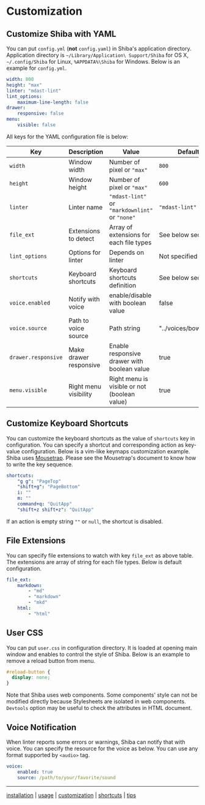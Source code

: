 Customization
=============

## Customize Shiba with YAML

You can put `config.yml` (__not__ `config.yaml`) in Shiba's application directory.  Application directory is `~/Library/Application\ Support/Shiba` for OS X, `~/.config/Shiba` for Linux, `%APPDATA%\Shiba` for Windows.
Below is an example for `config.yml`.

```YAML
width: 800
height: "max"
linter: "mdast-lint"
lint_options:
    maximum-line-length: false
drawer:
    responsive: false
menu:
    visible: false
```

All keys for the YAML configuration file is below:

| Key                 | Description            | Value                                          | Default             |
| ------------------- | ---------------------- | ---------------------------------------------- | ------------------- |
| `width`             | Window width           | Number of pixel or `"max"`                     | `800`               |
| `height`            | Window height          | Number of pixel or `"max"`                     | `600`               |
| `linter`            | Linter name            | `"mdast-lint"` or `"markdownlint"` or `"none"` | `"mdast-lint"`      |
| `file_ext`          | Extensions to detect   | Array of extensions for each file types        | See below section   |
| `lint_options`      | Options for linter     | Depends on linter                              | Not specified       |
| `shortcuts`         | Keyboard shortcuts     | Keyboard shortcuts definition                  | See below section   |
| `voice.enabled`     | Notify with voice      | enable/disable with boolean value              | false               |
| `voice.source`      | Path to voice source   | Path string                                    | "../voices/bow.mp3" |
| `drawer.responsive` | Make drawer responsive | Enable responsive drawer with boolean value    | true                |
| `menu.visible`      | Right menu visibility  | Right menu is visible or not (boolean value)   | true                |


## Customize Keyboard Shortcuts

You can customize the keyboard shortcuts as the value of `shortcuts` key in configuration.  You can specify a shortcut and corresponding action as key-value configuration.
Below is a vim-like keymaps customization example.
Shiba uses [Mousetrap](https://craig.is/killing/mice). Please see the Mousetrap's document to know how to write the key sequence.

```yaml
shortcuts:
    "g g": "PageTop"
    "shift+g": "PageBottom"
    i: ""
    m: ""
    command+q: "QuitApp"
    "shift+z shift+z": "QuitApp"
```

If an action is empty string `""` or `null`, the shortcut is disabled.

## File Extensions

You can specify file extensions to watch with key `file_ext` as above table.
The extensions are array of string for each file types.  Below is default configuration.

```yaml
file_ext:
    markdown:
        - "md"
        - "markdown"
        - "mkd"
    html:
        - "html"
```

## User CSS

You can put `user.css` in configuration directory.  It is loaded at opening main window and enables to control the style of Shiba.  Below is an example to remove a reload button from menu.

```css
#reload-button {
  display: none;
}
```

Note that Shiba uses web components.  Some components' style can not be modified directly because Stylesheets are isolated in web components.  `Devtools` option may be useful to check the attributes in HTML document.

## Voice Notification

When linter reports some errors or warnings, Shiba can notify that with voice.
You can specify the resource for the voice as below.  You can use any format supported by `<audio>` tag.

```yaml
voice:
    enabled: true
    source: /path/to/your/favorite/sound
```


-----------------
[installation](installation.md) | [usage](usage.md) | [customization](customization.md) | [shortcuts](shortcuts.md) | [tips](tips.md)
